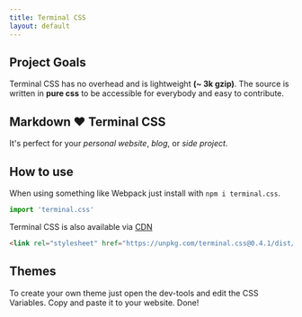 ```yaml
---
title: Terminal CSS
layout: default
---
```


## Project Goals

Terminal CSS has no overhead and is lightweight **(~ 3k gzip)**. 
The source is written in **pure css** to be accessible for everybody and easy to contribute.

## Markdown ❤️ Terminal CSS 

It's perfect for your *personal website*, *blog*, or *side project*.

## How to use

When using something like Webpack just install with `npm i terminal.css`.

```js
import 'terminal.css'
```

Terminal CSS is also available via [CDN](https://unpkg.com/terminal.css@0.4.1/dist/terminal.min.css)

```html
<link rel="stylesheet" href="https://unpkg.com/terminal.css@0.4.1/dist/terminal.min.css" />
```

## Themes

To create your own theme just open the dev-tools and edit the CSS Variables. Copy and paste it to your website. Done!